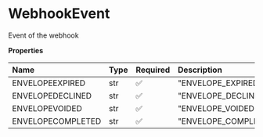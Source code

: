 # WebhookEvent

Event of the webhook

**Properties**

| Name              | Type | Required | Description          |
| :---------------- | :--- | :------- | :------------------- |
| ENVELOPEEXPIRED   | str  | ✅       | "ENVELOPE_EXPIRED"   |
| ENVELOPEDECLINED  | str  | ✅       | "ENVELOPE_DECLINED"  |
| ENVELOPEVOIDED    | str  | ✅       | "ENVELOPE_VOIDED"    |
| ENVELOPECOMPLETED | str  | ✅       | "ENVELOPE_COMPLETED" |
